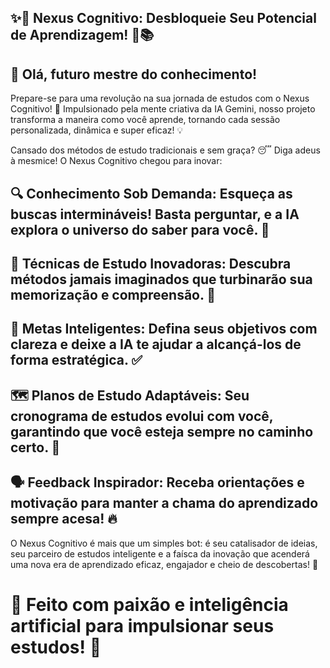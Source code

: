 ## ✨🧠 Nexus Cognitivo: Desbloqueie Seu Potencial de Aprendizagem! 🚀📚

## 👋 Olá, futuro mestre do conhecimento!

Prepare-se para uma revolução na sua jornada de estudos com o Nexus Cognitivo! 🌟 Impulsionado pela mente criativa da IA Gemini, nosso projeto transforma a maneira como você aprende, tornando cada sessão personalizada, dinâmica e super eficaz! 💡

Cansado dos métodos de estudo tradicionais e sem graça? 😴 Diga adeus à mesmice! O Nexus Cognitivo chegou para inovar:
 
## 🔍 Conhecimento Sob Demanda: Esqueça as buscas intermináveis! Basta perguntar, e a IA explora o universo do saber para você. 🌌
## 🤯 Técnicas de Estudo Inovadoras: Descubra métodos jamais imaginados que turbinarão sua memorização e compreensão. 🚀
## 🎯 Metas Inteligentes: Defina seus objetivos com clareza e deixe a IA te ajudar a alcançá-los de forma estratégica. ✅
## 🗺️ Planos de Estudo Adaptáveis: Seu cronograma de estudos evolui com você, garantindo que você esteja sempre no caminho certo. 🔄
## 🗣️ Feedback Inspirador: Receba orientações e motivação para manter a chama do aprendizado sempre acesa! 🔥
O Nexus Cognitivo é mais que um simples bot: é seu catalisador de ideias, seu parceiro de estudos inteligente e a faísca da inovação que acenderá uma nova era de aprendizado eficaz, engajador e cheio de descobertas! 🤩

# 💖 Feito com paixão e inteligência artificial para impulsionar seus estudos! 🚀
